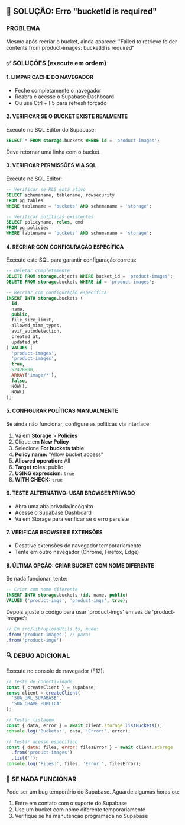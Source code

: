 ## 🔧 SOLUÇÃO: Erro "bucketId is required"

### PROBLEMA
Mesmo após recriar o bucket, ainda aparece: "Failed to retrieve folder contents from product-images: bucketId is required"

### ✅ SOLUÇÕES (execute em ordem)

#### 1. LIMPAR CACHE DO NAVEGADOR
- Feche completamente o navegador
- Reabra e acesse o Supabase Dashboard
- Ou use Ctrl + F5 para refresh forçado

#### 2. VERIFICAR SE O BUCKET EXISTE REALMENTE
Execute no SQL Editor do Supabase:
```sql
SELECT * FROM storage.buckets WHERE id = 'product-images';
```
Deve retornar uma linha com o bucket.

#### 3. VERIFICAR PERMISSÕES VIA SQL
Execute no SQL Editor:
```sql
-- Verificar se RLS está ativo
SELECT schemaname, tablename, rowsecurity 
FROM pg_tables 
WHERE tablename = 'buckets' AND schemaname = 'storage';

-- Verificar políticas existentes
SELECT policyname, roles, cmd 
FROM pg_policies 
WHERE tablename = 'buckets' AND schemaname = 'storage';
```

#### 4. RECRIAR COM CONFIGURAÇÃO ESPECÍFICA
Execute este SQL para garantir configuração correta:
```sql
-- Deletar completamente
DELETE FROM storage.objects WHERE bucket_id = 'product-images';
DELETE FROM storage.buckets WHERE id = 'product-images';

-- Recriar com configuração específica
INSERT INTO storage.buckets (
  id, 
  name, 
  public, 
  file_size_limit, 
  allowed_mime_types,
  avif_autodetection,
  created_at,
  updated_at
) VALUES (
  'product-images',
  'product-images',
  true,
  52428800,
  ARRAY['image/*'],
  false,
  NOW(),
  NOW()
);
```

#### 5. CONFIGURAR POLÍTICAS MANUALMENTE
Se ainda não funcionar, configure as políticas via interface:

1. Vá em **Storage** > **Policies**
2. Clique em **New Policy**
3. Selecione **For buckets table**
4. **Policy name:** "Allow bucket access"
5. **Allowed operation:** All
6. **Target roles:** public
7. **USING expression:** `true`
8. **WITH CHECK:** `true`

#### 6. TESTE ALTERNATIVO: USAR BROWSER PRIVADO
- Abra uma aba privada/incógnito
- Acesse o Supabase Dashboard
- Vá em Storage para verificar se o erro persiste

#### 7. VERIFICAR BROWSER E EXTENSÕES
- Desative extensões do navegador temporariamente
- Tente em outro navegador (Chrome, Firefox, Edge)

#### 8. ÚLTIMA OPÇÃO: CRIAR BUCKET COM NOME DIFERENTE
Se nada funcionar, tente:
```sql
-- Criar com nome diferente
INSERT INTO storage.buckets (id, name, public) 
VALUES ('product-imgs', 'product-imgs', true);
```

Depois ajuste o código para usar 'product-imgs' em vez de 'product-images':
```typescript
// Em src/lib/uploadUtils.ts, mude:
.from('product-images') // para:
.from('product-imgs')
```

### 🔍 DEBUG ADICIONAL

Execute no console do navegador (F12):
```javascript
// Teste de conectividade
const { createClient } = supabase;
const client = createClient(
  'SUA_URL_SUPABASE', 
  'SUA_CHAVE_PUBLICA'
);

// Testar listagem
const { data, error } = await client.storage.listBuckets();
console.log('Buckets:', data, 'Error:', error);

// Testar acesso específico
const { data: files, error: filesError } = await client.storage
  .from('product-images')
  .list('');
console.log('Files:', files, 'Error:', filesError);
```

### 🎯 SE NADA FUNCIONAR
Pode ser um bug temporário do Supabase. Aguarde algumas horas ou:
1. Entre em contato com o suporte do Supabase
2. Use um bucket com nome diferente temporariamente
3. Verifique se há manutenção programada no Supabase
